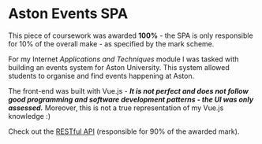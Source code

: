 # Aston Events SPA

This piece of coursework was awarded **100%** - the SPA is only responsible for 10% of the overall make - as specified by the mark scheme.

For my Internet *Applications and Techniques* module I was tasked with building an events system for Aston University. This system allowed students to organise and find events happening at Aston.

The front-end was built with Vue.js - ***It is not perfect and does not follow good programming and software development patterns - the UI was only assessed.*** Moreover, this is not a true representation of my Vue.js knowledge :)

Check out the [RESTful API](https://github.com/Joshgallagher/aston-events-api) (responsible for 90% of the awarded mark).

